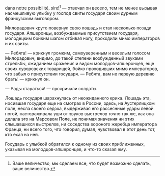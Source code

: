 dans notre possibilité, sire![^357] — отвечал он весело, тем не менее вызывая насмешливую улыбку у господ свиты государя своим дурным французским выговором.

Милорадович круто повернул свою лошадь и стал несколько позади государя. Апшеронцы, возбуждаемые присутствием государя, молодецким бойким шагом отбивая ногу, проходили мимо императоров и их свиты.

— Ребята! — крикнул громким, самоуверенным и веселым голосом Милорадович, видимо, до такой степени возбужденный звуками стрельбы, ожиданием сражения и видом молодцов-апшеронцев, еще своих суворовских товарищей, бойко проходивших мимо императоров, что забыл о присутствии государя. — Ребята, вам не первую деревню брать! — крикнул он.

— Рады стараться! — прокричали солдаты.

Лошадь государя шарахнулась от неожиданного крика. Лошадь эта, носившая государя еще на смотрах в России, здесь, на Аустерлицком поле, несла своего седока, выдерживая его рассеянные удары левой ногой, настораживала уши от звуков выстрелов точно так же, как она делала это на Марсовом Поле, не понимая значения ни этих слышавшихся выстрелов, ни соседства вороного жеребца императора Франца, ни всего того, что говорил, думал, чувствовал в этот день тот, кто ехал на ней.

Государь с улыбкой обратился к одному из своих приближенных, указывая на молодцов-апшеронцев, и что-то сказал ему.

</div>

<div class="section">

[^357]: Ваше величество, мы сделаем все, что будет возможно сделать, ваше величество.